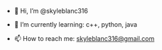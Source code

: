 - 👋 Hi, I’m @skyleblanc316

- 🌱 I’m currently learning: c++, python, java

- 📫 How to reach me: skyleblanc316@gmail.com

<!---
skyleblanc316/skyleblanc316 is a ✨ special ✨ repository because its `README.md` (this file) appears on your GitHub profile.
You can click the Preview link to take a look at your changes.
--->
